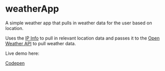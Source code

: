 # weatherApp

A simple weather app that pulls in weather data for the user based on location.

Uses the [IP Info](http://ipinfo.io/developers/getting-started) to pull in relevant location data and passes it to the [Open Weather API](https://openweathermap.org/current) to pull weather data.

Live demo here:

[Codepen](http://codepen.io/MCatha/pen/PbePWN)
